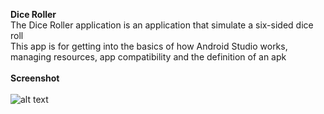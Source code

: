 
<b>Dice Roller</b> <br/>
The Dice Roller application is an application that simulate a six-sided dice roll <br/>
This app is for getting into the basics of how Android Studio works, managing resources, app compatibility and the definition of an apk <br/> <br/>
<b>Screenshot</b> <br/><br/>
![alt text](https://user-images.githubusercontent.com/50588363/115651044-a2de7380-a354-11eb-8ffc-ad484ca44bf6.png)
